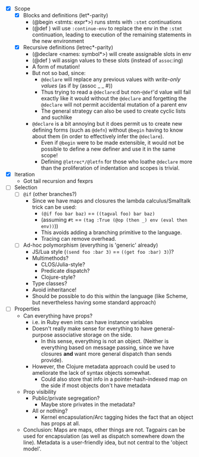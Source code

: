 - [x] Scope
    * [x] Blocks and definitions (let*-parity)
        - (@begin <stmts: expr*>) runs stmts with `:stmt` continuations
        - (@def <pat> <expr>) will use `:continue-env` to replace the env in the
          `:stmt` continuation, leading to execution of the remaining statements
          in the new environment
    * [x] Recursive definitions (letrec*-parity)
        - (@declare <names: symbol*>) will create assignable slots in env
        - (@def <pat> <expr>) will assign values to these slots (instead of
          `assoc`:ing)
        - A form of mutation!
        - But not so bad, since:
            * `@declare` will replace any previous values with *write-only
              values* (as if by (assoc _ _ #<unbound>))
            * Thus trying to read a `@declare`:d but non-`@def`'d value will
              fail exactly like it would without the `@declare` and forgetting
              the `@declare` will not permit accidental mutation of a parent env
            * The general strategy can also be used to create cyclic lists and
              suchlike
        - `@declare` is a bit annoying but it does permit us to create new
          defining forms (such as `@defn`) without `@begin` having to know about
          them (in order to effectively infer the `@declare`).
            * Even if `@begin` were to be made extensible, it would not be
              possible to define a new definer and use it in the same scope!
            * Defining `@letrec*/@letfn` for those who loathe `@declare` more
              than the proliferation of indentation and scopes is trivial.
- [x] Iteration
    * Got tail recursion and fexprs
- [ ] Selection
    * [ ] `@if` (other branches?)
        - Since we have maps and closures the lambda calculus/Smalltalk trick
          can be used:
            * `(@if foo bar baz)` == `((tagval foo) bar baz)`
            * (assuming `#t` == `(tag :True (@op (then _) env (eval then env))`))
            * This avoids adding a branching primitive to the language.
            * Tracing can remove overhead.
    * [ ] Ad-hoc polymorphism (everything is 'generic' already)
        - JS/Lua style (`(send foo :bar 3)` == `((get foo :bar) 3)`)?
        - Multimethods?
            * CLOS/Julia-style?
            * Predicate dispatch?
            * Clojure-style?
        - Type classes?
        - Avoid inheritance!
        - Should be possible to do this within the language (like Scheme, but
          nevertheless having some standard approach)
- [ ] Properties
    * Can everything have props?
        - i.e. in Ruby even ints can have instance variables
        - Doesn't really make sense for everything to have general-purpose
          associative storage on the side.
            * In this sense, everything is not an object. (Neither is everything
              based on message passing, since we have closures **and** want more
              general dispatch than sends provide).
        - However, the Clojure metadata approach could be used to ameliorate the
          lack of syntax objects somewhat.
            * Could also store that info in a pointer-hash-indexed map on the
              side if most objects don't have metadata
    * Prop visibility
        - Public/private segregation?
            * Maybe store privates in the metadata?
        - All or nothing?
            * Kernel encapsulation/Arc tagging hides the fact that an object
              has props at all.
    * Conclusion: Maps are maps, other things are not. Tagpairs can be used for
      encapsulation (as well as dispatch somewhere down the line). Metadata is a
      user-friendly idea, but not central to the 'object model'.
